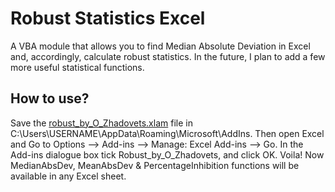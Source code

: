 <h1>Robust Statistics Excel</h1>
A VBA module that allows you to find Median Absolute Deviation in Excel and, accordingly, calculate robust statistics. In the future, I plan to add a few more useful statistical functions. 

<h2>How to use?</h2>
Save the <a href=https://github.com/Alexthundergod/Robust-Statistics-Excel/blob/main/robust_by_O_Zhadovets.xlam>robust_by_O_Zhadovets.xlam</a> file in C:\Users\USERNAME\AppData\Roaming\Microsoft\AddIns.
Then open Excel and Go to Options –> Add-ins –> Manage: Excel Add-ins –> Go. In the Add-ins dialogue box tick Robust_by_O_Zhadovets, and click OK. Voila! Now MedianAbsDev, MeanAbsDev & PercentageInhibition functions will be available in any Excel sheet.
